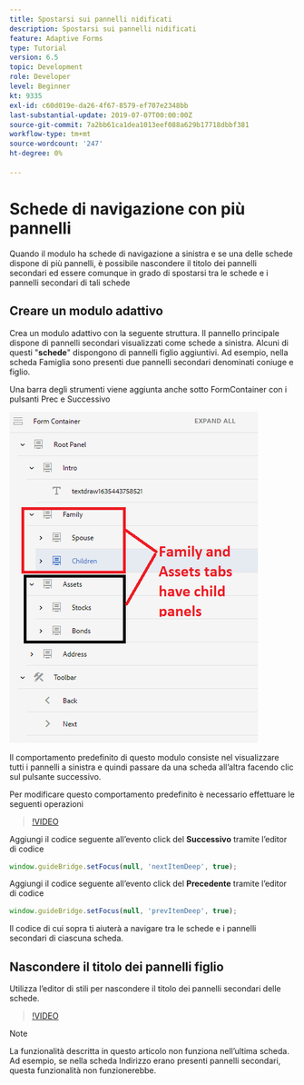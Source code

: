 ```yaml
---
title: Spostarsi sui pannelli nidificati
description: Spostarsi sui pannelli nidificati
feature: Adaptive Forms
type: Tutorial
version: 6.5
topic: Development
role: Developer
level: Beginner
kt: 9335
exl-id: c60d019e-da26-4f67-8579-ef707e2348bb
last-substantial-update: 2019-07-07T00:00:00Z
source-git-commit: 7a2bb61ca1dea1013eef088a629b17718dbbf381
workflow-type: tm+mt
source-wordcount: '247'
ht-degree: 0%

---
```


# Schede di navigazione con più pannelli

Quando il modulo ha schede di navigazione a sinistra e se una delle schede dispone di più pannelli, è possibile nascondere il titolo dei pannelli secondari ed essere comunque in grado di spostarsi tra le schede e i pannelli secondari di tali schede

## Creare un modulo adattivo

Crea un modulo adattivo con la seguente struttura. Il pannello principale dispone di pannelli secondari visualizzati come schede a sinistra. Alcuni di questi &quot;**schede**&quot; dispongono di pannelli figlio aggiuntivi. Ad esempio, nella scheda Famiglia sono presenti due pannelli secondari denominati coniuge e figlio.

Una barra degli strumenti viene aggiunta anche sotto FormContainer con i pulsanti Prec e Successivo

![spaziatura barra degli strumenti](assets/multiple-panels.png)



Il comportamento predefinito di questo modulo consiste nel visualizzare tutti i pannelli a sinistra e quindi passare da una scheda all’altra facendo clic sul pulsante successivo.

Per modificare questo comportamento predefinito è necessario effettuare le seguenti operazioni

>[!VIDEO](https://video.tv.adobe.com/v/338369?quality=9&learn=on)


Aggiungi il codice seguente all’evento click del **Successivo** tramite l’editor di codice

```javascript
window.guideBridge.setFocus(null, 'nextItemDeep', true);
```

Aggiungi il codice seguente all’evento click del **Precedente** tramite l’editor di codice

```javascript
window.guideBridge.setFocus(null, 'prevItemDeep', true);
```

Il codice di cui sopra ti aiuterà a navigare tra le schede e i pannelli secondari di ciascuna scheda.

## Nascondere il titolo dei pannelli figlio

Utilizza l’editor di stili per nascondere il titolo dei pannelli secondari delle schede.

>[!VIDEO](https://video.tv.adobe.com/v/338370?quality=9&learn=on)

>[!NOTE]
>
>La funzionalità descritta in questo articolo non funziona nell’ultima scheda. Ad esempio, se nella scheda Indirizzo erano presenti pannelli secondari, questa funzionalità non funzionerebbe.
